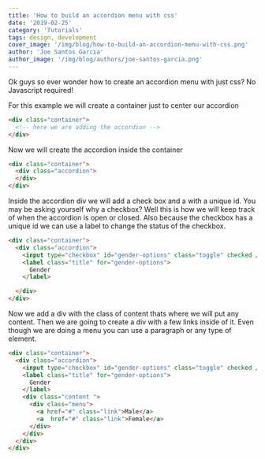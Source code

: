 ```yaml
---
title: 'How to build an accordion menu with css'
date: '2019-02-25'
category: 'Tutorials'
tags: design, development
cover_image: '/img/blog/how-to-build-an-accordion-menu-with-css.png'
author: 'Joe Santos Garcia'
author_image: '/img/blog/authors/joe-santos-garcia.png'
---
```


Ok guys so ever wonder how to create an accordion menu with just css? No Javascript required!

For this example we will create a container just to center our accordion

```html
<div class="container">
  <!-- here we are adding the accordion -->
</div>
```

Now we will create the accordion inside the container
```html
<div class="container">
  <div class="accordion">
  </div>
</div>
```

Inside the accordion div we will add a check box and a with a unique id. You may be asking yourself why a checkbox? Well this is how we will keep track of when the accordion is open or closed. Also because the checkbox has a unique id we can use a label to change the status of the checkbox.
```html
<div class="container">
  <div class="accordion">
    <input type="checkbox" id="gender-options" class="toggle" checked />    
    <label class="title" for="gender-options">
      Gender
    </label>

  </div>
</div>
```

Now we add a div with the class of content thats where we will put any content. Then we are going to create a div with a few links inside of it. Even though we are doing a menu you can use a paragraph or any type of element.
```html
<div class="container">
  <div class="accordion">
    <input type="checkbox" id="gender-options" class="toggle" checked />    
    <label class="title" for="gender-options">
      Gender
    </label>
    <div class="content ">
      <div class="menu">
        <a href="#" class="link">Male</a>
        <a  href="#" class="link">Female</a>
      </div>
    </div>
  </div>
</div>
```
